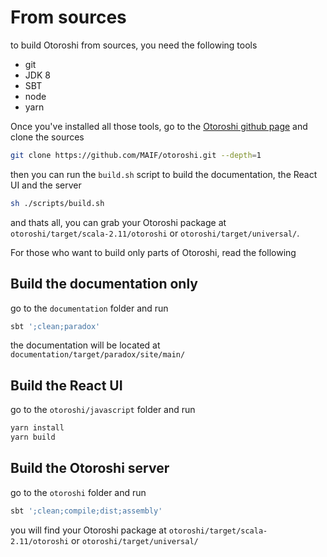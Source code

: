 # From sources

to build Otoroshi from sources, you need the following tools 

* git
* JDK 8
* SBT
* node
* yarn

Once you've installed all those tools, go to the [Otoroshi github page](https://github.com/MAIF/otoroshi) and clone the sources

```sh
git clone https://github.com/MAIF/otoroshi.git --depth=1
```

then you can run the `build.sh` script to build the documentation, the React UI and the server

```sh
sh ./scripts/build.sh
```

and thats all, you can grab your Otoroshi package at `otoroshi/target/scala-2.11/otoroshi` or `otoroshi/target/universal/`. 

For those who want to build only parts of Otoroshi, read the following

## Build the documentation only

go to the `documentation` folder and run

```sh
sbt ';clean;paradox'
```

the documentation will be located at `documentation/target/paradox/site/main/`

## Build the React UI

go to the `otoroshi/javascript` folder and run

```sh
yarn install
yarn build
```

## Build the Otoroshi server

go to the `otoroshi` folder and run

```sh
sbt ';clean;compile;dist;assembly'
```

you will find your Otoroshi package at `otoroshi/target/scala-2.11/otoroshi` or `otoroshi/target/universal/`
